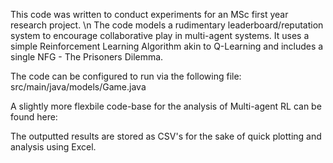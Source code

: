 This code was written to conduct experiments for an MSc first year research project. 
\n
The code models a rudimentary leaderboard/reputation system to encourage collaborative play in multi-agent systems. 
It uses a simple Reinforcement Learning Algorithm akin to Q-Learning and includes a single NFG - The Prisoners Dilemma. 

The code can be configured to run via the following file: src/main/java/models/Game.java

A slightly more flexbile code-base for the analysis of Multi-agent RL can be found here: 

The outputted results are stored as CSV's for the sake of quick plotting and analysis using Excel. 
